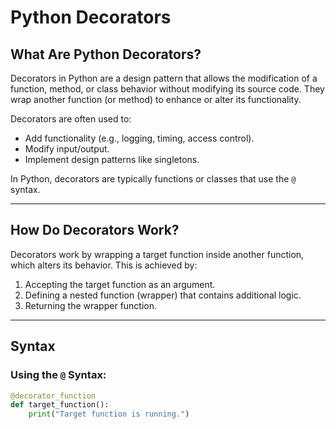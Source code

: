 # Python Decorators

## What Are Python Decorators?

Decorators in Python are a design pattern that allows the modification of a function, method, or class behavior without modifying its source code. They wrap another function (or method) to enhance or alter its functionality. 

Decorators are often used to:
- Add functionality (e.g., logging, timing, access control).
- Modify input/output.
- Implement design patterns like singletons.

In Python, decorators are typically functions or classes that use the `@` syntax.

---

## How Do Decorators Work?

Decorators work by wrapping a target function inside another function, which alters its behavior. This is achieved by:
1. Accepting the target function as an argument.
2. Defining a nested function (wrapper) that contains additional logic.
3. Returning the wrapper function.

---

## Syntax

### Using the `@` Syntax:
```python
@decorator_function
def target_function():
    print("Target function is running.")
